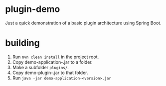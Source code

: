 # plugin-demo

Just a quick demonstration of a basic plugin architecture using Spring Boot.

# building

1. Run `mvn clean install` in the project root. 
1. Copy demo-application-<version>.jar to a folder. 
1. Make a subfolder `plugins/`.
1. Copy demo-plugin-<version>.jar to that folder.
1. Run `java -jar demo-application-<version>.jar`
